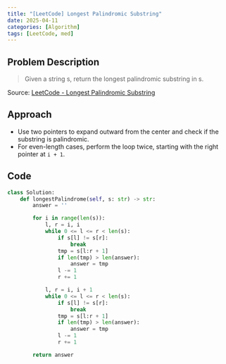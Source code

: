 ```yaml
---
title: "[LeetCode] Longest Palindromic Substring"
date: 2025-04-11
categories: [Algorithm]
tags: [LeetCode, med]
---
```


## Problem Description

> Given a string s, return the longest palindromic substring in s.

Source: [LeetCode - Longest Palindromic Substring](https://leetcode.com/problems/longest-palindromic-substring/description/)

## Approach

- Use two pointers to expand outward from the center and check if the substring is palindromic.
- For even-length cases, perform the loop twice, starting with the right pointer at `i + 1`.

## Code

```python
class Solution:
    def longestPalindrome(self, s: str) -> str:
        answer = ''

        for i in range(len(s)):
            l, r = i, i
            while 0 <= l <= r < len(s):
                if s[l] != s[r]:
                    break
                tmp = s[l:r + 1]
                if len(tmp) > len(answer):
                    answer = tmp
                l -= 1
                r += 1

            l, r = i, i + 1
            while 0 <= l <= r < len(s):
                if s[l] != s[r]:
                    break
                tmp = s[l:r + 1]
                if len(tmp) > len(answer):
                    answer = tmp
                l -= 1
                r += 1

        return answer
```